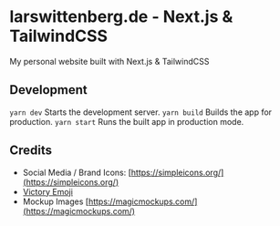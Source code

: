 # larswittenberg.de - Next.js & TailwindCSS

My personal website built with Next.js & TailwindCSS

## Development

`yarn dev` Starts the development server.
`yarn build` Builds the app for production.
`yarn start` Runs the built app in production mode.

## Credits

-   Social Media / Brand Icons: [https://simpleicons.org/](https://simpleicons.org/)
-   [Victory Emoji](https://emojipedia.org/victory-hand/)
-   Mockup Images [https://magicmockups.com/](https://magicmockups.com/)
